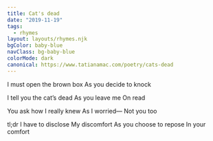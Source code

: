 ```yaml
---
title: Cat's dead
date: "2019-11-19"
tags:
  - rhymes
layout: layouts/rhymes.njk
bgColor: baby-blue
navClass: bg-baby-blue
colorMode: dark
canonical: https://www.tatianamac.com/poetry/cats-dead
---
```


I must open
the brown box
As you decide
to knock

I tell you
the cat’s dead
As you leave me
On read

You ask how
I really knew
As I worried—
Not you too

tl;dr
I have to disclose
My discomfort
As you choose to repose
In your comfort
